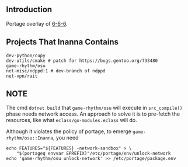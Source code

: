 ## Introduction
Portage overlay of [6-6-6](https://github.com/6-6-6).

## Projects That Inanna Contains
```
dev-python/cupy
dev-utils/cmake # patch for https://bugs.gentoo.org/733480
game-rhythm/osu
net-misc/ndppd:1 # dev-branch of ndppd
net-vpn/rait
```

## NOTE
The cmd `dotnet build` that `game-rhythm/osu` will execute in `src_compile()`
phase needs network access. An approach to solve it is to pre-fetch the
resources, like what `eclass/go-modules.eclass` will do.

Although it violates the policy of portage, to emerge `game-rhythm/osu::Inanna`,
you need
```
echo FEATURES="${FEATURES} -network-sandbox" > \
	"$(portageq envvar EPREFIX)"/etc/portage/env/unlock-network
echo 'game-rhythm/osu unlock-network' >> /etc/portage/package.env
```
